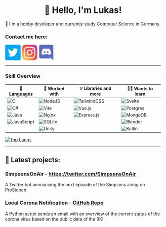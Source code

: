<h1 align=center>👋 Hello, I'm Lukas!</h1>


💙 I'm a hobby developer and currently study Computer Science in Germany.

### Contact me here:

<p align="left">
  <a href="https://twitter.com/derLesh"><img height="50" src="https://github.com/derLesh/derLesh/blob/main/icons/twitter.png?raw=true" /></a>
  <a href="https://instagram.com/derLesh"><img height="50" src="https://github.com/derLesh/derLesh/blob/main/icons/instagram.png?raw=true" /></a> 
  <a href="https://discord.com/invite/5cyqjrP"><img height="50" src="https://github.com/derLesh/derLesh/blob/main/icons/discord.png?raw=true" /></a> 
</p>

---

### Skill Overview

| 💬 Languages | 🔧 Worked with | 💡 Libraries and more | 👨‍💻 Wants to learn |
| ------------ | --------------- | --------------------- | ----------------- | 
| ![C](https://img.shields.io/badge/c-%2300599C.svg?style=for-the-badge&logo=c&logoColor=white) | ![NodeJS](https://img.shields.io/badge/node.js-6DA55F?style=for-the-badge&logo=node.js&logoColor=white) | ![TailwindCSS](https://img.shields.io/badge/tailwindcss-%2338B2AC.svg?style=for-the-badge&logo=tailwind-css&logoColor=white) | ![Svelte](https://img.shields.io/badge/svelte-%23f1413d.svg?style=for-the-badge&logo=svelte&logoColor=white) |
| ![C#](https://img.shields.io/badge/c%23-%23239120.svg?style=for-the-badge&logo=c-sharp&logoColor=white) | ![Vite](https://img.shields.io/badge/vite-%23646CFF.svg?style=for-the-badge&logo=vite&logoColor=white) | ![Vue.js](https://img.shields.io/badge/vuejs-%2335495e.svg?style=for-the-badge&logo=vuedotjs&logoColor=%234FC08D) | ![Postgres](https://img.shields.io/badge/postgres-%23316192.svg?style=for-the-badge&logo=postgresql&logoColor=white) |
| ![Java](https://img.shields.io/badge/java-%23ED8B00.svg?style=for-the-badge&logo=java&logoColor=white) | ![Nginx](https://img.shields.io/badge/nginx-%23009639.svg?style=for-the-badge&logo=nginx&logoColor=white) | ![Express.js](https://img.shields.io/badge/express.js-%23404d59.svg?style=for-the-badge&logo=express&logoColor=%2361DAFB) | ![MongoDB](https://img.shields.io/badge/MongoDB-%234ea94b.svg?style=for-the-badge&logo=mongodb&logoColor=white) |
| ![JavaScript](https://img.shields.io/badge/javascript-%23323330.svg?style=for-the-badge&logo=javascript&logoColor=%23F7DF1E) | ![SQLite](https://img.shields.io/badge/sqlite-%2307405e.svg?style=for-the-badge&logo=sqlite&logoColor=white) | | ![Blender](https://img.shields.io/badge/blender-%23F5792A.svg?style=for-the-badge&logo=blender&logoColor=white) |
| | ![Unity](https://img.shields.io/badge/unity-%23000000.svg?style=for-the-badge&logo=unity&logoColor=white) | | ![Kotlin](https://img.shields.io/badge/kotlin-%237F52FF.svg?style=for-the-badge&logo=kotlin&logoColor=white) |

[![Top Langs](https://github-readme-stats-git-masterrstaa-rickstaa.vercel.app/api/top-langs/?username=derlesh&theme=dracula)](https://github.com/anuraghazra/github-readme-stats)

---

## 🔧 Latest projects:

### SimpsonsOnAir - https://twitter.com/SimpsonsOnAir
A Twitter bot announcing the next episode of the Simpsons airing on ProSieben.

### Local Corona Notification -  [GitHub Repo](https://github.com/derLesh/local-corona-notification)
A Python script sends an email with an overview of the current status of the corona virus based on the public data of the RKI.


<!--
**derLesh/derLesh** is a ✨ _special_ ✨ repository because its `README.md` (this file) appears on your GitHub profile.

Here are some ideas to get you started:

- 🔭 I’m currently working on ...
- 🌱 I’m currently learning ...
- 👯 I’m looking to collaborate on ...
- 🤔 I’m looking for help with ...
- 💬 Ask me about ...
- 📫 How to reach me: ...
- 😄 Pronouns: ...
- ⚡ Fun fact: ...
-->

